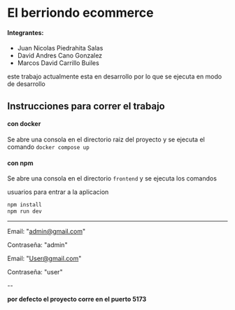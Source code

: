# El berriondo ecommerce

#### Integrantes:
- Juan Nicolas Piedrahita Salas
- David Andres Cano Gonzalez
- Marcos David Carrillo Builes

este trabajo actualmente esta en desarrollo por lo que se ejecuta en modo de desarrollo

## Instrucciones para correr el trabajo

#### con docker
Se abre una consola en el directorio raiz del proyecto y se ejecuta el comando `docker compose up`

#### con npm
Se abre una consola en el directorio `frontend` y se ejecuta los comandos


usuarios para entrar a la aplicacion

```bash
npm install
npm run dev
```

---
Email: "admin@gmail.com"

Contraseña: "admin"

Email: "User@gmail.com"

Contraseña: "user"

--

**por defecto el proyecto corre en el puerto 5173**
